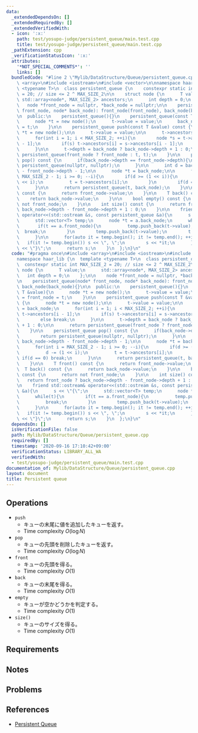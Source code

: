 ```yaml
---
data:
  _extendedDependsOn: []
  _extendedRequiredBy: []
  _extendedVerifiedWith:
  - icon: ':x:'
    path: test/yosupo-judge/persistent_queue/main.test.cpp
    title: test/yosupo-judge/persistent_queue/main.test.cpp
  _pathExtension: cpp
  _verificationStatusIcon: ':x:'
  attributes:
    '*NOT_SPECIAL_COMMENTS*': ''
    links: []
  bundledCode: "#line 2 \"Mylib/DataStructure/Queue/persistent_queue.cpp\"\n#include\
    \ <array>\n#include <iostream>\n#include <vector>\n\nnamespace haar_lib {\n  template\
    \ <typename T>\n  class persistent_queue {\n    constexpr static int MAX_SIZE_2\
    \ = 20; // size <= 2 ^ MAX_SIZE_2\n\n    struct node {\n      T value;\n     \
    \ std::array<node*, MAX_SIZE_2> ancestors;\n      int depth = 0;\n    };\n\n \
    \   node *front_node = nullptr, *back_node = nullptr;\n\n    persistent_queue(node*\
    \ front_node, node* back_node): front_node(front_node), back_node(back_node){}\n\
    \n  public:\n    persistent_queue(){}\n    persistent_queue(const T &value){\n\
    \      node *t = new node();\n      t->value = value;\n      back_node = front_node\
    \ = t;\n    }\n\n    persistent_queue push(const T &value) const {\n      node\
    \ *t = new node();\n\n      t->value = value;\n\n      t->ancestors[0] = back_node;\n\
    \      for(int i = 1; i < MAX_SIZE_2; ++i){\n        node *s = t->ancestors[i\
    \ - 1];\n        if(s) t->ancestors[i] = s->ancestors[i - 1];\n        else break;\n\
    \      }\n\n      t->depth = back_node ? back_node->depth + 1 : 0;\n\n      return\
    \ persistent_queue(front_node ? front_node : t, t);\n    }\n\n    persistent_queue\
    \ pop() const {\n      if(back_node->depth == front_node->depth){\n        return\
    \ persistent_queue(nullptr, nullptr);\n      }\n\n      int d = back_node->depth\
    \ - front_node->depth - 1;\n\n      node *t = back_node;\n\n      for(int i =\
    \ MAX_SIZE_2 - 1; i >= 0; --i){\n        if(d >= (1 << i)){\n          d -= (1\
    \ << i);\n          t = t->ancestors[i];\n        }\n        if(d == 0) break;\n\
    \      }\n\n      return persistent_queue(t, back_node);\n    }\n\n    T front()\
    \ const {\n      return front_node->value;\n    }\n\n    T back() const {\n  \
    \    return back_node->value;\n    }\n\n    bool empty() const {\n      return\
    \ not front_node;\n    }\n\n    int size() const {\n      return front_node ?\
    \ back_node->depth - front_node->depth + 1 : 0;\n    }\n\n    friend std::ostream&\
    \ operator<<(std::ostream &s, const persistent_queue &a){\n      s << \"{\";\n\
    \      std::vector<T> temp;\n      node *t = a.back_node;\n      while(t){\n \
    \       if(t == a.front_node){\n          temp.push_back(t->value);\n        \
    \  break;\n        }\n        temp.push_back(t->value);\n        t = t->ancestors[0];\n\
    \      }\n\n      for(auto it = temp.begin(); it != temp.end(); ++it){\n     \
    \   if(it != temp.begin()) s << \", \";\n        s << *it;\n      }\n\n      s\
    \ << \"}\";\n      return s;\n    }\n  };\n}\n"
  code: "#pragma once\n#include <array>\n#include <iostream>\n#include <vector>\n\n\
    namespace haar_lib {\n  template <typename T>\n  class persistent_queue {\n  \
    \  constexpr static int MAX_SIZE_2 = 20; // size <= 2 ^ MAX_SIZE_2\n\n    struct\
    \ node {\n      T value;\n      std::array<node*, MAX_SIZE_2> ancestors;\n   \
    \   int depth = 0;\n    };\n\n    node *front_node = nullptr, *back_node = nullptr;\n\
    \n    persistent_queue(node* front_node, node* back_node): front_node(front_node),\
    \ back_node(back_node){}\n\n  public:\n    persistent_queue(){}\n    persistent_queue(const\
    \ T &value){\n      node *t = new node();\n      t->value = value;\n      back_node\
    \ = front_node = t;\n    }\n\n    persistent_queue push(const T &value) const\
    \ {\n      node *t = new node();\n\n      t->value = value;\n\n      t->ancestors[0]\
    \ = back_node;\n      for(int i = 1; i < MAX_SIZE_2; ++i){\n        node *s =\
    \ t->ancestors[i - 1];\n        if(s) t->ancestors[i] = s->ancestors[i - 1];\n\
    \        else break;\n      }\n\n      t->depth = back_node ? back_node->depth\
    \ + 1 : 0;\n\n      return persistent_queue(front_node ? front_node : t, t);\n\
    \    }\n\n    persistent_queue pop() const {\n      if(back_node->depth == front_node->depth){\n\
    \        return persistent_queue(nullptr, nullptr);\n      }\n\n      int d =\
    \ back_node->depth - front_node->depth - 1;\n\n      node *t = back_node;\n\n\
    \      for(int i = MAX_SIZE_2 - 1; i >= 0; --i){\n        if(d >= (1 << i)){\n\
    \          d -= (1 << i);\n          t = t->ancestors[i];\n        }\n       \
    \ if(d == 0) break;\n      }\n\n      return persistent_queue(t, back_node);\n\
    \    }\n\n    T front() const {\n      return front_node->value;\n    }\n\n  \
    \  T back() const {\n      return back_node->value;\n    }\n\n    bool empty()\
    \ const {\n      return not front_node;\n    }\n\n    int size() const {\n   \
    \   return front_node ? back_node->depth - front_node->depth + 1 : 0;\n    }\n\
    \n    friend std::ostream& operator<<(std::ostream &s, const persistent_queue\
    \ &a){\n      s << \"{\";\n      std::vector<T> temp;\n      node *t = a.back_node;\n\
    \      while(t){\n        if(t == a.front_node){\n          temp.push_back(t->value);\n\
    \          break;\n        }\n        temp.push_back(t->value);\n        t = t->ancestors[0];\n\
    \      }\n\n      for(auto it = temp.begin(); it != temp.end(); ++it){\n     \
    \   if(it != temp.begin()) s << \", \";\n        s << *it;\n      }\n\n      s\
    \ << \"}\";\n      return s;\n    }\n  };\n}\n"
  dependsOn: []
  isVerificationFile: false
  path: Mylib/DataStructure/Queue/persistent_queue.cpp
  requiredBy: []
  timestamp: '2020-09-16 17:10:42+09:00'
  verificationStatus: LIBRARY_ALL_WA
  verifiedWith:
  - test/yosupo-judge/persistent_queue/main.test.cpp
documentation_of: Mylib/DataStructure/Queue/persistent_queue.cpp
layout: document
title: Persistent queue
---
```


## Operations

- `push`
	- キューの末尾に値を追加したキューを返す。
	- Time complexity $O(\log N)$
- `pop`
	- キューの先頭を削除したキューを返す。
	- Time complexity $O(\log N)$
- `front`
	- キューの先頭を得る。
	- Time complexity $O(1)$
- `back`
	- キューの末尾を得る。
	- Time complexity $O(1)$
- `empty`
	- キューが空かどうかを判定する。
	- Time complexity $O(1)$
- `size()`
	- キューのサイズを得る。
	- Time complexity $O(1)$

## Requirements

## Notes

## Problems

## References

- [Persistent Queue](https://judge.yosupo.jp/problem/persistent_queue)
